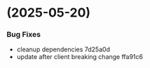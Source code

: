 #  (2025-05-20)


### Bug Fixes

* cleanup dependencies 7d25a0d
* update after client breaking change ffa91c6



